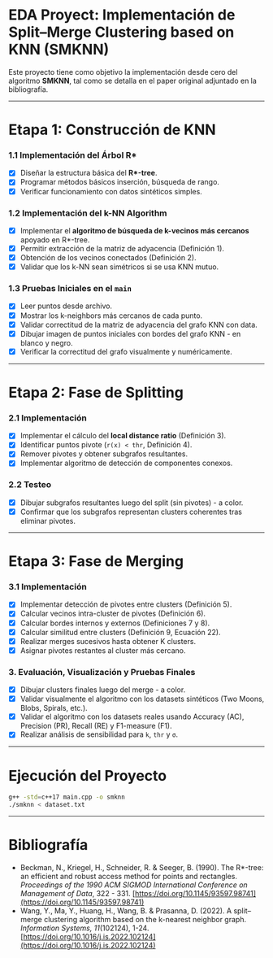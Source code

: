 
# EDA Proyect: Implementación de Split–Merge Clustering based on KNN (SMKNN)

Este proyecto tiene como objetivo la implementación desde cero del algoritmo **SMKNN**, tal como se detalla en el paper original adjuntado en la bibliografía.

---

# Etapa 1: Construcción de KNN

### 1.1 Implementación del Árbol R\*

- [x] Diseñar la estructura básica del **R\*-tree**.
- [x] Programar métodos básicos inserción, búsqueda de rango.
- [x] Verificar funcionamiento con datos sintéticos simples.

### 1.2 Implementación del k-NN Algorithm

- [x] Implementar el **algoritmo de búsqueda de k-vecinos más cercanos** apoyado en R\*-tree.
- [x] Permitir extracción de la matriz de adyacencia (Definición 1).
- [x] Obtención de los vecinos conectados (Definición 2).
- [x] Validar que los k-NN sean simétricos si se usa KNN mutuo.

### 1.3 Pruebas Iniciales en el `main`

- [x] Leer puntos desde archivo.
- [x] Mostrar los k-neighbors más cercanos de cada punto.
- [x] Validar correctitud de la matriz de adyacencia del grafo KNN con data.
- [x] Dibujar imagen de puntos iniciales con bordes del grafo KNN - en blanco y negro.
- [x] Verificar la correctitud del grafo visualmente y numéricamente.

---

# Etapa 2: Fase de Splitting

### 2.1 Implementación
- [x] Implementar el cálculo del **local distance ratio** (Definición 3).
- [x] Identificar puntos pivote (`r(x) < thr`, Definición 4).
- [x] Remover pivotes y obtener subgrafos resultantes.
- [x] Implementar algoritmo de detección de componentes conexos.

### 2.2 Testeo
- [x] Dibujar subgrafos resultantes luego del split (sin pivotes) - a color.
- [x] Confirmar que los subgrafos representan clusters coherentes tras eliminar pivotes.

---

# Etapa 3: Fase de Merging

### 3.1 Implementación
- [x] Implementar detección de pivotes entre clusters (Definición 5).
- [x] Calcular vecinos intra-cluster de pivotes (Definición 6).
- [x] Calcular bordes internos y externos (Definiciones 7 y 8).
- [x] Calcular similitud entre clusters (Definición 9, Ecuación 22).
- [x] Realizar merges sucesivos hasta obtener K clusters.
- [x] Asignar pivotes restantes al cluster más cercano.

### 3. Evaluación, Visualización y Pruebas Finales
- [x] Dibujar clusters finales luego del merge - a color.
- [x] Validar visualmente el algoritmo con los datasets sintéticos (Two Moons, Blobs, Spirals, etc.).
- [x] Validar el algoritmo con los datasets reales  usando Accuracy (AC), Precision (PR), Recall (RE) y F1-measure (F1).
- [x] Realizar análisis de sensibilidad para `k`, `thr` y `σ`.

---

# Ejecución del Proyecto

```bash
g++ -std=c++17 main.cpp -o smknn
./smknn < dataset.txt
```

---

# Bibliografía
- Beckman, N., Kriegel, H., Schneider, R. \& Seeger, B. (1990). The R*-tree: an efficient and robust access method for points and rectangles. *Proceedings of the 1990 ACM SIGMOD International Conference on Management of Data*, 322 - 331. [https://doi.org/10.1145/93597.98741](https://doi.org/10.1145/93597.98741)
- Wang, Y., Ma, Y., Huang, H., Wang, B. \& Prasanna, D. (2022). A split–merge clustering algorithm based on the k-nearest neighbor graph. *Information Systems, 11*(102124), 1-24. [https://doi.org/10.1016/j.is.2022.102124](https://doi.org/10.1016/j.is.2022.102124)
